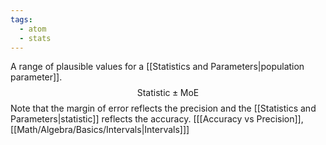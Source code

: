 ```yaml
---
tags:
  - atom
  - stats
---
```

A range of plausible values for a [[Statistics and Parameters|population parameter]].
$$ \text{Statistic} \pm \text{MoE} $$
Note that the margin of error reflects the precision and the [[Statistics and Parameters|statistic]] reflects the accuracy.
\[[[Accuracy vs Precision]], [[Math/Algebra/Basics/Intervals|Intervals]]\]